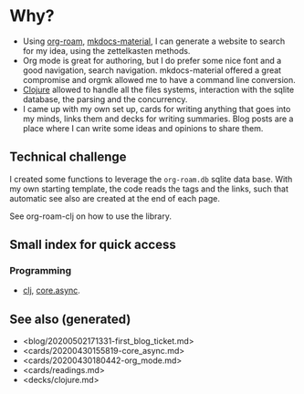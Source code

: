 # Why?

-   Using [org-roam](https://github.com/jethrokuan/org-roam), [mkdocs-material](https://squidfunk.github.io/mkdocs-material/), I can generate a website to search for my idea, using the zettelkasten methods.
-   Org mode is great for authoring, but I do prefer some nice font and a good navigation, search navigation. mkdocs-material offered a great compromise and orgmk allowed me to have a command line conversion.
-   [Clojure](decks/clojure.md) allowed to handle all the files systems, interaction with the sqlite database, the parsing and the concurrency.
-   I came up with my own set up, cards for writing anything that goes into my minds, links them and decks for writing summaries. Blog posts are a place where I can write some ideas and opinions to share them.


## Technical challenge

I created some functions to leverage the `org-roam.db` sqlite data base. With my own starting template, the code reads the tags and the links, such that automatic see also are created at the end of each page.

See org-roam-clj on how to use the library.


## Small index for quick access


### Programming

-   [clj](decks/clojure.md), [core.async](cards/20200430155819-core_async.md).


## See also (generated)

-   <blog/20200502171331-first_blog_ticket.md>
-   <cards/20200430155819-core_async.md>
-   <cards/20200430180442-org_mode.md>
-   <cards/readings.md>
-   <decks/clojure.md>
